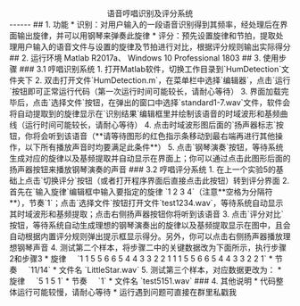 <center>语音哼唱识别及评分系统</center>
------
## 1. 功能
* 识别：对用户输入的一段语音识别得到其频率，经处理后在界面输出旋律，并可以用钢琴来弹奏此旋律
* 评分：预先设置旋律和节拍，提取处理用户输入的语音文件与设置的旋律及节拍进行对比，根据评分规则输出实际得分
## 2. 运行环境
Matlab R2017a、 Windows 10 Professional 1803
## 3. 使用步骤
### 3.1 哼唱识别系统
1. 打开Matlab软件，切换工作目录到`HumDetection`文件夹下
2. 双击打开文件`HumDetection.m`，在菜单栏中选择`编辑器`，点击`运行`按钮即可正常运行代码（第一次运行时间可能较长，请耐心等待）
3. 界面加载完毕后，点击`选择文件`按钮，在弹出的窗口中选择`standard1-7.wav`文件，软件会将自动提取到的旋律显示在`识别结果`编辑框里并绘制该语音的时域波形和基频曲线（运行时间可能较长，请耐心等待）
4. 点击时域波形图后面的`扬声器标志`按钮，你将会听到该语音（**请等待图形的红色指示条移动到最右端再进行其他操作，以下所有播放声音时均要满足此条件**）
5. 点击`钢琴演奏`按钮，等待系统生成对应的旋律以及基频提取并自动显示在界面上；你可以通过点击此图形后面的扬声器按钮来播放钢琴演奏的声音
### 3.2 哼唱评分系统
1. 在上一个实验5的基础上点击`切换评分`按钮（或者打开程序界面后直接点击此按钮）转到评分界面
2. 首先在`输入旋律`编辑框中输入要指定的旋律 `1 2 3 4`（注意**空格为分隔符**），节奏`1`；点击`选择文件`按钮打开文件`test1234.wav`，等待系统自动显示其时域波形和基频提取；点击右侧扬声器按钮你将听到该语音
3. 点击`评分对比`按钮，等待系统自动生成理想的钢琴演奏出的旋律以及基频提取显示在图中，且会自动根据内置评分规则弹出提示框显示得分。另外，你可以点击右侧扬声器播放理想钢琴声音
4. 测试第二个样本，将步骤二中的关键数据改为下面所示，执行步骤2和步骤3  
    * 旋律&nbsp;&nbsp;&nbsp;&nbsp;&nbsp;`1 1 5 5 6 6 5 4 4 3 3 2 2 1 1 1 5 5 6 6 5 4 4 3 3 2 2 1`
    * 节奏&nbsp;&nbsp;&nbsp;&nbsp;&nbsp;`11/14`
    * 文件名&nbsp;`LittleStar.wav`  
5. 测试第三个样本，对应数据更改为：
    * 旋律&nbsp;&nbsp;&nbsp;&nbsp;&nbsp;`5 1 5 1`
    * 节奏&nbsp;&nbsp;&nbsp;&nbsp; `1`
    * 文件名&nbsp;`test5151.wav`
### 4. 其他说明
* 代码整体运行可能较慢，请耐心等待
* 运行遇到问题可直接在群里私戳我